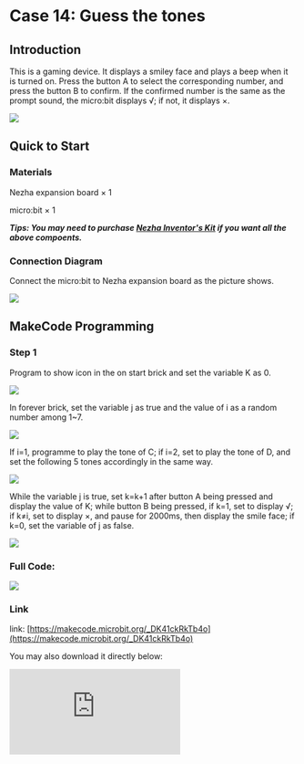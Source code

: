 ﻿# Case 14:  Guess the tones

## Introduction

This is a gaming device. It displays a smiley face and plays a beep when it is turned on. Press the button A to select the corresponding number, and press the button B to confirm. If the confirmed number is the same as the prompt sound, the micro:bit displays √; if not, it displays ×.

![](https://wiki-media-ef.oss-cn-hongkong.aliyuncs.com//images/case_14_01.png)


## Quick to Start


### Materials

Nezha expansion board × 1

micro:bit × 1

***Tips: You may need to purchase [Nezha Inventor's Kit](https://www.elecfreaks.com/nezha-inventor-s-kit-for-micro-bit-without-micro-bit-board.html) if you want all the above compoents.***

### Connection Diagram

Connect the micro:bit to Nezha expansion board as the picture shows.


![](https://wiki-media-ef.oss-cn-hongkong.aliyuncs.com//images/case_14_03.png)



## MakeCode Programming



### Step 1

Program to show icon in the on start brick and set the variable K as 0.

![](https://wiki-media-ef.oss-cn-hongkong.aliyuncs.com//images/case_14_11.png)

In forever brick, set the variable j as true and the value of i as a random number among 1~7.

![](https://wiki-media-ef.oss-cn-hongkong.aliyuncs.com//images/case_14_12.png)

If i=1, programme to play the tone of C; if i=2, set to play the tone of D, and set the following 5 tones accordingly in the same way.

![](https://wiki-media-ef.oss-cn-hongkong.aliyuncs.com//images/case_14_13.png)

While the variable j is true, set k=k+1 after button A being pressed and display the value of K; while button B being pressed, if k=1, set to display √; if k≠i, set to display ×, and pause for 2000ms, then display the smile face; if k=0, set the variable of j as false.


![](https://wiki-media-ef.oss-cn-hongkong.aliyuncs.com//images/case_14_14.png)


### Full Code:

![](https://wiki-media-ef.oss-cn-hongkong.aliyuncs.com//images/case_14_15.png)

### Link

link: [https://makecode.microbit.org/_DK41ckRkTb4o](https://makecode.microbit.org/_DK41ckRkTb4o)

You may also download it directly below:

<div
    style={{
        position: 'relative',
        paddingBottom: '60%',
        overflow: 'hidden',
    }}
>
    <iframe
        src="https://makecode.microbit.org/_DK41ckRkTb4o"
        frameborder="0"
        sandbox="allow-popups allow-forms allow-scripts allow-same-origin"
        style={{
            position: 'absolute',
            width: '100%',
            height: '100%',
        }}
    />
</div>

### Result

After powering on, it displays a smile face and plays a tone. Choose the equivalent numbers by pressing button A and confirm it by pressing button B. If the confirmed number and the tone are the same one,  the micro:bit displays √; if not, it displays ×.
